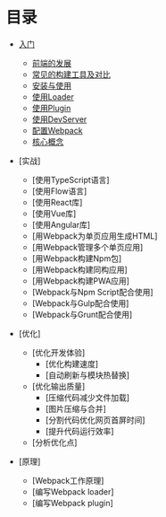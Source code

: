 # 目录
        
* [入门](入门/入门.md)
    * [前端的发展](入门/前端的发展/前端的发展.md)
    * [常见的构建工具及对比](入门/常见的构建工具及对比/常见的构建工具及对比.md)
    * [安装与使用](入门/安装与使用.md)
    * [使用Loader](入门/使用Loader.md)
    * [使用Plugin](入门/使用Plugin.md)
    * [使用DevServer](入门/使用DevServer.md)
    * [配置Webpack](入门/配置Webpack/配置Webpack.md)
    * [核心概念](入门/核心概念.md)
        
* [实战]
    * [使用TypeScript语言]
    * [使用Flow语言]
    * [使用React库]
    * [使用Vue库]
    * [使用Angular库]
    * [用Webpack为单页应用生成HTML]
    * [用Webpack管理多个单页应用]
    * [用Webpack构建Npm包]
    * [用Webpack构建同构应用]
    * [用Webpack构建PWA应用]
    * [Webpack与Npm Script配合使用]
    * [Webpack与Gulp配合使用]
    * [Webpack与Grunt配合使用]
    
* [优化]
    * [优化开发体验]
        * [优化构建速度]
        * [自动刷新与模块热替换]
    * [优化输出质量]
        * [压缩代码减少文件加载]
        * [图片压缩与合并]
        * [分割代码优化网页首屏时间]
        * [提升代码运行效率]
    * [分析优化点]    
    
* [原理]
    * [Webpack工作原理]
    * [编写Webpack loader]
    * [编写Webpack plugin]    
    